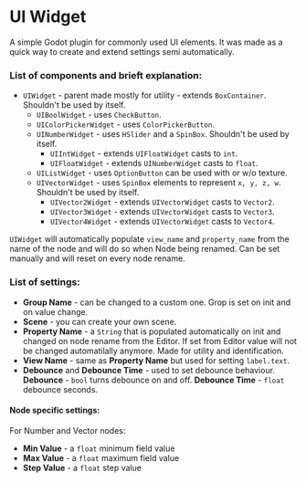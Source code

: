 # UI Widget

A simple Godot plugin for commonly used UI elements. It was made as a quick way to create and extend settings semi automatically.

### List of components and brieft explanation:
* ```UIWidget``` - parent made mostly for utility - extends ```BoxContainer```. Shouldn't be used by itself.
	* ```UIBoolWidget``` - uses ```CheckButton```.
	* ```UIColorPickerWidget``` - uses ```ColorPickerButton```.
	* ```UINumberWidget``` - uses ```HSlider``` and a ```SpinBox```. Shouldn't be used by itself.
		* ```UIIntWidget``` - extends ```UIFloatWidget``` casts to ```int```.
		* ```UIFloatWidget``` - extends ```UINumberWidget``` casts to ```float```.
	* ```UIListWidget``` - uses ```OptionButton``` can be used with or w/o texture.
	* ```UIVectorWidget``` - uses ```SpinBox``` elements to represent ```x, y, z, w```. Shouldn't be used by itself.
		* ```UIVector2Widget``` - extends ```UIVectorWidget``` casts to ```Vector2```.
		* ```UIVector3Widget``` - extends ```UIVectorWidget``` casts to ```Vector3```.
		* ```UIVector4Widget``` - extends ```UIVectorWidget``` casts to ```Vector4```.

 ```UIWidget``` will automatically populate ```view_name``` and ```property_name``` from the name of the node and will do so when Node being renamed. Can be set manually and will reset on every node rename.

### List of settings:
* **Group Name** - can be changed to a custom one. Grop is set on init and on value change.
* **Scene** - you can create your own scene.
* **Property Name** - a ```String``` that is populated automatically on init and changed on node rename from the Editor. If set from Editor value will not be changed automatilally anymore. Made for utility and identification.
* **View Name** - same as **Property Name** but used for setting ```label.text```.
* **Debounce** and **Debounce Time** - used to set debounce behaviour. **Debounce** - ```bool``` turns debounce on and off. **Debounce Time** - ```float``` debounce seconds.

#### Node specific settings:
For Number and Vector nodes:
* **Min Value** - a ```float``` minimum field value
* **Max Value** - a ```float``` maximum field value
* **Step Value** - a ```float``` step value
